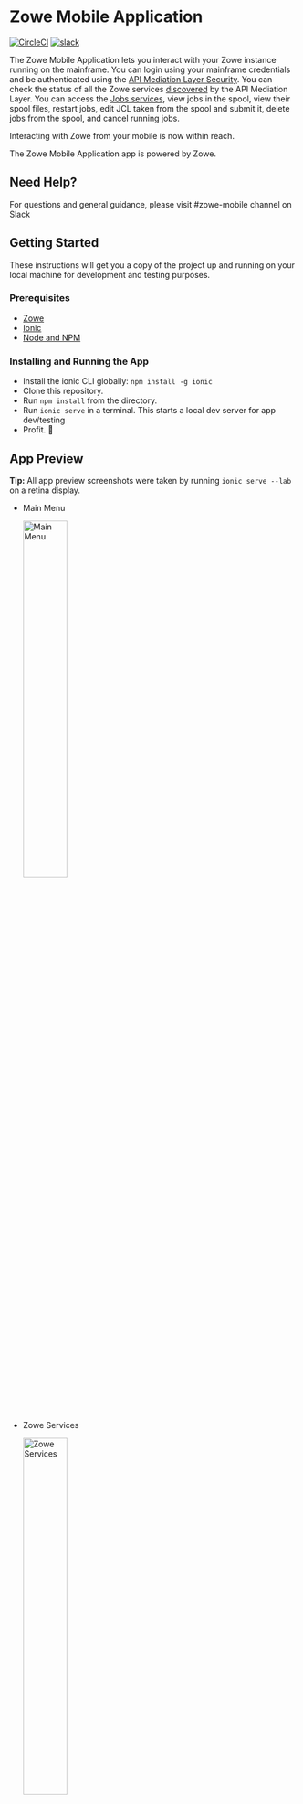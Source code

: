 # Zowe Mobile Application

[![CircleCI](https://circleci.com/gh/zowe/zowe-on-the-go.svg?style=svg)](https://circleci.com/gh/zowe/zowe-on-the-go)
[![slack](https://img.shields.io/badge/chat-on%20Slack-blue)](https://slack.openmainframeproject.org/)

The Zowe Mobile Application lets you interact with your Zowe instance running on the mainframe. You can login using your mainframe credentials and be authenticated using the [API Mediation Layer Security](https://docs.zowe.org/v1-3-x/extend/extend-apiml/api-mediation-security.html). You can check the status of all the Zowe services [discovered](https://docs.zowe.org/v1-3-x/getting-started/overview.html#api-mediation-layer) by the API Mediation Layer. You can access the [Jobs services](https://docs.zowe.org/v1-3-x/getting-started/overview.html#z-os-services), view jobs in the spool, view their spool files, restart jobs, edit JCL taken from the spool and submit it, delete jobs from the spool, and cancel running jobs. 

Interacting with Zowe from your mobile is now within reach.

The Zowe Mobile Application app is powered by Zowe.

## Need Help?
For questions and general guidance, please visit #zowe-mobile channel on Slack

## Getting Started

These instructions will get you a copy of the project up and running on your local machine for development and testing purposes.

### Prerequisites

* [Zowe](https://www.zowe.org/)
* [Ionic](https://ionicframework.com/)
* [Node and NPM](https://nodejs.org/)

### Installing and Running the App

* Install the ionic CLI globally: `npm install -g ionic`
* Clone this repository.
* Run `npm install` from the directory.
* Run `ionic serve` in a terminal. This starts a local dev server for app dev/testing
* Profit. :tada:

## App Preview

**Tip:** All app preview screenshots were taken by running `ionic serve --lab` on a retina display.

- Main Menu

  <img src="resources/mobile%20screenshots/main%20menu.PNG" alt="Main Menu" width="40%" height="40%">

- Zowe Services

  <img src="resources/mobile%20screenshots/Zowe%20Services.PNG" alt="Zowe Services" width="40%" height="40%">

- Jobs Menu

  <img src="resources/mobile%20screenshots/Jobs%20Detailed%20View.PNG" alt="Detailed Jobs" width="40%" height="40%">

**Tip:** To see more images of the app, check out the [screenshots directory](/resources/mobile%20screenshots)!

## Authors

Created by the Ctrl+Z team for Broadcom's Zowe Hackathon 2019
